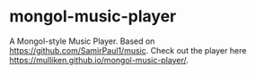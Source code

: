# mongol-music-player
A Mongol-style Music Player. Based on https://github.com/SamirPaul1/music.
Check out the player here https://mulliken.github.io/mongol-music-player/.
